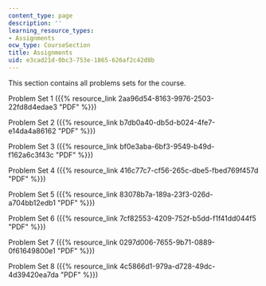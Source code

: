 ```yaml
---
content_type: page
description: ''
learning_resource_types:
- Assignments
ocw_type: CourseSection
title: Assignments
uid: e3cad21d-0bc3-753e-1865-626af2c42d8b
---
```


This section contains all problems sets for the course.

Problem Set 1 ({{% resource_link 2aa96d54-8163-9976-2503-22fd8d4edae3 "PDF" %}})

Problem Set 2 ({{% resource_link b7db0a40-db5d-b024-4fe7-e14da4a86162 "PDF" %}})

Problem Set 3 ({{% resource_link bf0e3aba-6bf3-9549-b49d-f162a6c3f43c "PDF" %}})

Problem Set 4 ({{% resource_link 416c77c7-cf56-265c-dbe5-fbed769f457d "PDF" %}})

Problem Set 5 ({{% resource_link 83078b7a-189a-23f3-026d-a704bb12edb1 "PDF" %}})

Problem Set 6 ({{% resource_link 7cf82553-4209-752f-b5dd-f1f41dd044f5 "PDF" %}})

Problem Set 7 ({{% resource_link 0297d006-7655-9b71-0889-0f61649800e1 "PDF" %}})

Problem Set 8 ({{% resource_link 4c5866d1-979a-d728-49dc-4d39420ea7da "PDF" %}})